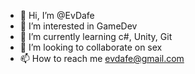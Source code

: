- 👋 Hi, I’m @EvDafe
- 👀 I’m interested in GameDev
- 🌱 I’m currently learning c#, Unity, Git
- 💞️ I’m looking to collaborate on sex
- 📫 How to reach me evdafe@gmail.com

<!---
EvDafe/EvDafe is a ✨ special ✨ repository because its `README.md` (this file) appears on your GitHub profile.
You can click the Preview link to take a look at your changes.
--->
